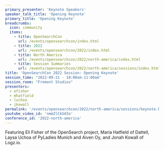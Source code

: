 ```yaml
---
primary_presenter: 'Keynote Speakers'
speaker_talk_title: 'Opening Keynote'
primary_title: 'Opening Keynote'
breadcrumbs:
  icon: community
  items:
    - title: OpenSearchCon
      url: /events/opensearchcon/index.html
    - title: 2022
      url: /events/opensearchcon/2022/index.html
    - title: North America
      url: /events/opensearchcon/2022/north-america/index.html
    - title: Session Summaries
      url: /events/opensearchcon/2022/north-america/sessions/index.html
title: 'OpenSearchCon 2022 Session: Opening Keynote'
session_time: "2022-09-21 - 10:00am-11:00am"
session_room: "Fremont Studios"
presenters:
  - efisher
  - mhatfield
  - luchoa
  - jkowall
permalink: '/events/opensearchcon/2022/north-america/sessions/keynote.html'
youtube_video_id: 'nmmZlCkUd3o'
conference_id: '2022-north-america'
---
```

Featuring Eli Fisher of the OpenSearch project, Maria Hatfield of Dattell, Laysa Uchoa of PyLadies Munich and Aiven Oy, and Jonah Kowall of Logz.io.
